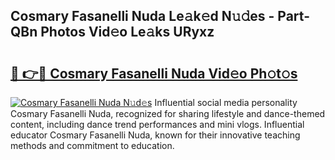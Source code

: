 ## Cosmary Fasanelli Nuda Le𝚊k𝚎d N𝚞𝚍es - Part-QBn Photos Vid𝚎o Le𝚊ks URyxz

# <h2><a href="http://fbco49.evod.top/?m=Cosmary+Fasanelli+Nuda">🔗 👉🔴 Cosmary Fasanelli Nuda Vid𝚎o Ph𝚘t𝚘s</a></h2>

[![Cosmary Fasanelli Nuda N𝚞d𝚎s](https://i.imgur.com/8V9OHl7.gif)](http://fbco49.evod.top/?m=Cosmary+Fasanelli+Nuda)
Influential social media personality Cosmary Fasanelli Nuda, recognized for sharing lifestyle and dance-themed content, including dance trend performances and mini vlogs. Influential educator Cosmary Fasanelli Nuda, known for their innovative teaching methods and commitment to education. 
